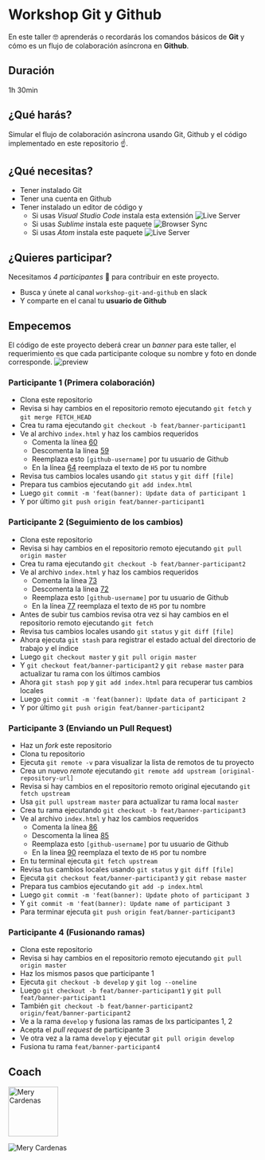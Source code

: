 # Workshop Git y Github
En este taller :nerd_face: aprenderás o recordarás los comandos básicos de **Git** y cómo es un flujo de colaboración asíncrona en **Github**.

## Duración
1h 30min

## ¿Qué harás?
Simular el flujo de colaboración asíncrona usando Git, Github y el código implementado en este repositorio :point_up:.

## ¿Qué necesitas?
- Tener instalado Git
- Tener una cuenta en Github
- Tener instalado un editor de código y
  - Si usas _Visual Studio Code_ instala esta extensión ![Live Server](https://marketplace.visualstudio.com/items?itemName=ritwickdey.LiveServer)
  - Si usas _Sublime_ instala este paquete ![Browser Sync](https://packagecontrol.io/packages/Browser%20Sync)
  - Si usas _Atom_ instala este paquete ![Live Server](https://atom.io/packages/atom-live-server)
  
## ¿Quieres participar?
Necesitamos _4 participantes_ :raising_hand: para contribuir en este proyecto.
- Busca y únete al canal `workshop-git-and-github` en slack
- Y comparte en el canal tu **usuario de Github**

## Empecemos
El código de este proyecto deberá crear un _banner_ para este taller, el requerimiento es que cada participante coloque su nombre y foto en donde corresponde.
![preview](https://user-images.githubusercontent.com/25912796/90475795-d134f080-e0ed-11ea-9ce0-5bbeaa3411de.png)


### Participante 1 (Primera colaboración)
- Clona este repositorio
- Revisa si hay cambios en el repositorio remoto ejecutando `git fetch` y `git merge FETCH_HEAD`
- Crea tu rama ejecutando `git checkout -b feat/banner-participant1`
- Ve al archivo `index.html` y haz los cambios requeridos
  - Comenta la línea [60](https://github.com/MeryCardenas23/Workshop-Git-and-Github/blob/master/index.html#L60)
  - Descomenta la línea [59](https://github.com/MeryCardenas23/Workshop-Git-and-Github/blob/master/index.html#L59)
  - Reemplaza esto `[github-username]` por tu usuario de Github
  - En la línea [64](https://github.com/MeryCardenas23/Workshop-Git-and-Github/blob/master/index.html#L64) reemplaza el texto de `H5` por tu nombre
- Revisa tus cambios locales usando `git status` y `git diff [file]`
- Prepara tus cambios ejecutando `git add index.html`
- Luego `git commit -m 'feat(banner): Update data of participant 1`
- Y por último `git push origin feat/banner-participant1`

### Participante 2 (Seguimiento de los cambios)
- Clona este repositorio
- Revisa si hay cambios en el repositorio remoto ejecutando `git pull origin master`
- Crea tu rama ejecutando `git checkout -b feat/banner-participant2`
- Ve al archivo `index.html` y haz los cambios requeridos
  - Comenta la línea [73](https://github.com/MeryCardenas23/Workshop-Git-and-Github/blob/master/index.html#L73)
  - Descomenta la línea [72](https://github.com/MeryCardenas23/Workshop-Git-and-Github/blob/master/index.html#L72)
  - Reemplaza esto `[github-username]` por tu usuario de Github
  - En la línea [77](https://github.com/MeryCardenas23/Workshop-Git-and-Github/blob/master/index.html#L77) reemplaza el texto de `H5` por tu nombre
- Antes de subir tus cambios revisa otra vez si hay cambios en el repositorio remoto ejecutando `git fetch`
- Revisa tus cambios locales usando `git status` y `git diff [file]`
- Ahora ejecuta `git stash` para registrar el estado actual del directorio de trabajo y el índice
- Luego `git checkout master` y `git pull origin master`
- Y `git checkout feat/banner-participant2` y `git rebase master` para actualizar tu rama con los últimos cambios
- Ahora `git stash pop` y `git add index.html` para recuperar tus cambios locales
- Luego `git commit -m 'feat(banner): Update data of participant 2`
- Y por último `git push origin feat/banner-participant2`

### Participante 3 (Enviando un Pull Request)
- Haz un _fork_ este repositorio
- Clona tu repositorio
- Ejecuta `git remote -v` para visualizar la lista de remotos de tu proyecto
- Crea un nuevo _remote_ ejecutando `git remote add upstream [original-repository-url]`
- Revisa si hay cambios en el repositorio remoto original ejecutando `git fetch upstream`
- Usa `git pull upstream master` para actualizar tu rama local `master`
- Crea tu rama ejecutando `git checkout -b feat/banner-participant3`
- Ve al archivo `index.html` y haz los cambios requeridos
  - Comenta la línea [86](https://github.com/MeryCardenas23/Workshop-Git-and-Github/blob/master/index.html#L86)
  - Descomenta la línea [85](https://github.com/MeryCardenas23/Workshop-Git-and-Github/blob/master/index.html#L85)
  - Reemplaza esto `[github-username]` por tu usuario de Github
  - En la línea [90](https://github.com/MeryCardenas23/Workshop-Git-and-Github/blob/master/index.html#L90) reemplaza el texto de `H5` por tu nombre
- En tu terminal ejecuta `git fetch upstream`
- Revisa tus cambios locales usando `git status` y `git diff [file]`
- Ejecuta `git checkout feat/banner-participant3` y `git rebase master`
- Prepara tus cambios ejecutando `git add -p index.html`
- Luego `git commit -m 'feat(banner): Update photo of participant 3`
- Y `git commit -m 'feat(banner): Update name of participant 3`
- Para terminar ejecuta `git push origin feat/banner-participant3`

### Participante 4 (Fusionando ramas)
- Clona este repositorio
- Revisa si hay cambios en el repositorio remoto ejecutando `git pull origin master`
- Haz los mismos pasos que participante 1
- Ejecuta `git checkout -b develop` y `git log --oneline`
- Luego `git checkout -b feat/banner-participant1` y `git pull feat/banner-participant1`
- También `git checkout -b feat/banner-participant2 origin/feat/banner-participant2`
- Ve a la rama `develop` y fusiona las ramas de lxs participantes 1, 2
- Acepta el _pull request_ de participante 3
- Ve otra vez a la rama `develop` y ejecutar `git pull origin develop`
- Fusiona tu rama `feat/banner-participant4`

## Coach
<img src="https://avatars3.githubusercontent.com/u/25912796?v=4" width="100px;" alt="Mery Cardenas"/>

![Mery Cardenas](https://github.com/MeryCardenas23)
